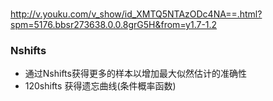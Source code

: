 
#
http://v.youku.com/v_show/id_XMTQ5NTAzODc4NA==.html?spm=5176.bbsr273638.0.0.8grG5H&from=y1.7-1.2

### Nshifts
- 通过Nshifts获得更多的样本以增加最大似然估计的准确性
- 120shifts 获得遗忘曲线(条件概率函数)

